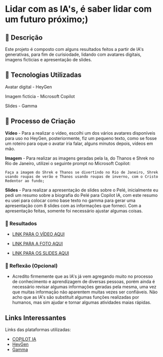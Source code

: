 
# Lidar com as IA's, é saber lidar com um futuro próximo;)

## 📒 Descrição
Este projeto é composto com alguns resultados feitos a partir de IA's generativas, para fim de curisiodade, lidando com avatares digitais, imagens ficticias e apresentação de slides.

## 🤖 Tecnologias Utilizadas
Avatar digital - HeyGen

Imagem ficticia - Microsoft Copilot

Slides - Gamma

## 🧐 Processo de Criação
**Vídeo** - Para a realizar o vídeo, escolhi um dos vários avatares disponíveis para uso no HeyGen, posteriormente, fiz um pequeno texto, como se fosse um roteiro para oque o avatar iria falar, alguns minutos depois, vídeos em mão.

**Imagem** - Para realizar as imagens geradas pela Ia, do Thanos e Shrek no Rio de Janeiro, utilizei o seguinte prompt no Microsoft Copilot:
```
Faça a imagem do Shrek e Thanos se divertindo no Rio de Janeiro, Shrek usando roupas de verão e Thanos usando roupas de inverno, com o Cristo Redentor ao fundo;
```
**Slides** - Para realizar a apresentação de slides sobre o Pelé, inicialmente eu pedi um resumo sobre a biografia do Pelé para Copilot IA, com este resumo eu usei para colocar como base texto no gamma para gerar uma apresentação com 8 slides com as informações que forneci. Com a apresentação feitas, somente foi necessário ajustar algumas coisas.


### 🚀 Resultados

- [LINK PARA O VÍDEO AQUI](https://app.heygen.com/share/74761f5520004bf59dbaf0a95d24c03d)

- [LINK PARA A FOTO AQUI](https://copilot.microsoft.com/images/create/shrek-e-thanos-se-divertindo-no-rio-de-janeiro2c-sh/1-66a19b3eaf5b45709e354c5eb795b55c)
  
- [LINK PARA OS SLIDES AQUI](https://gamma.app/docs/Untitled-n092ny2se9hw119)
     

### 💭 Reflexão (Opcional)
- Acredito firmemente que as IA's já vem agregando muito no processo de conhecimento e aprendizagem de diversas pessoas, porém ainda é necessário revisar algumas informações geradas pela mesma, uma vez que muitas informação não aparentem muitas vezes ser confiáveis. Não acho que as IA's são substituit algumas funções realizadas por humanos, mas sim ajudar e tornar algumas atividades maias rápidas.


## Links Interessantes
Links das plataformas utilizadas:
- [COPILOT IA](https://copilot.microsoft.com)
- [HeyGen](https://app.heygen.com/home)
- [Gamma](https://gamma.app)



